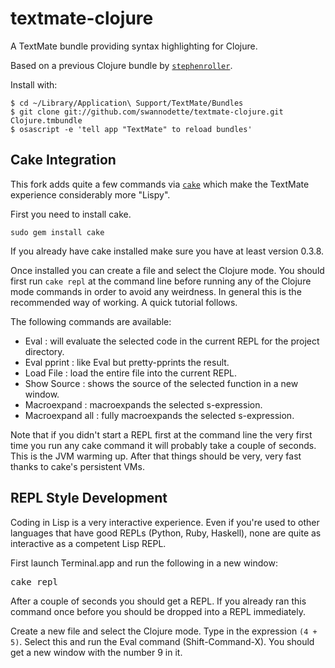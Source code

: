 # textmate-clojure

A TextMate bundle providing syntax highlighting for Clojure.

Based on a previous Clojure bundle by [`stephenroller`](http://github.com/stephenroller/clojure-tmbundle).

Install with:

    $ cd ~/Library/Application\ Support/TextMate/Bundles
    $ git clone git://github.com/swannodette/textmate-clojure.git Clojure.tmbundle
    $ osascript -e 'tell app "TextMate" to reload bundles'

## Cake Integration

This fork adds quite a few commands via [`cake`](http://github.com/ninjudd/cake.git) which make the TextMate experience considerably more "Lispy".

First you need to install cake.

    sudo gem install cake
    
If you already have cake installed make sure you have at least version 0.3.8.

Once installed you can create a file and select the Clojure mode. You should first run <code>cake repl</code> at the command line before running any of the Clojure mode commands in order to avoid any weirdness. In general this is the recommended way of working. A quick tutorial follows.

The following commands are available:

* Eval : will evaluate the selected code in the current REPL for the project directory.
* Eval pprint : like Eval but pretty-pprints the result.
* Load File : load the entire file into the current REPL.
* Show Source : shows the source of the selected function in a new window.
* Macroexpand : macroexpands the selected s-expression.
* Macroexpand all : fully macroexpands the selected s-expression.

Note that if you didn't start a REPL first at the command line the very first time you run any cake command it will probably take a couple of seconds. This is the JVM warming up. After that things should be very, very fast thanks to cake's persistent VMs.

## REPL Style Development

Coding in Lisp is a very interactive experience. Even if you're used to other languages that have good REPLs (Python, Ruby, Haskell), none are quite as interactive as a competent Lisp REPL.

First launch Terminal.app and run the following in a new window:

<pre class="console">
cake repl
</pre>

After a couple of seconds you should get a REPL. If you already ran this command once before you should be dropped into a REPL immediately.

Create a new file and select the Clojure mode. Type in the expression <code>(4 + 5)</code>. Select this and run the Eval command (Shift-Command-X). You should get a new window with the number 9 in it.